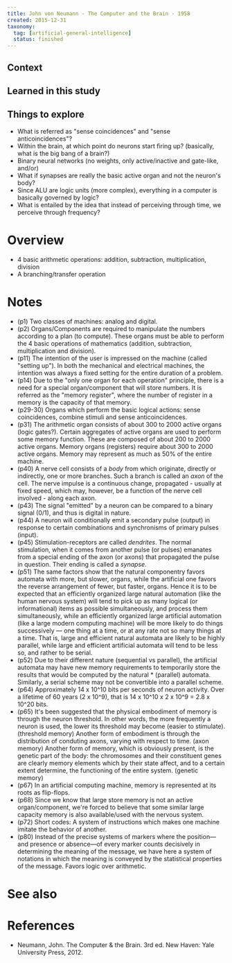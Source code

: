 ```yaml
---
title: John von Neumann - The Computer and the Brain - 1958
created: 2015-12-31
taxonomy:
  tag: [artificial-general-intelligence]
  status: finished
---
```


## Context

## Learned in this study

## Things to explore
* What is referred as "sense coincidences" and "sense anticoincidences"?
* Within the brain, at which point do neurons start firing up? (basically, what is the big bang of a brain?)
* Binary neural networks (no weights, only active/inactive and gate-like, and/or)
* What if synapses are really the basic active organ and not the neuron's body?
* Since ALU are logic units (more complex), everything in a computer is basically governed by logic?
* What is entailed by the idea that instead of perceiving through time, we perceive through frequency?

# Overview
* 4 basic arithmetic operations: addition, subtraction, multiplication, division
* A branching/transfer operation

# Notes
* (p1) Two classes of machines: analog and digital.
* (p2) Organs/Components are required to manipulate the numbers according to a plan (to compute).
These organs must be able to perform the 4 basic operations of mathematics (addition, subtraction, multiplication and division).
* (p11) The intention of the user is impressed on the machine (called "setting up"). In both the mechanical and electrical machines, the intention was always a fixed setting for the entire duration of a problem.
* (p14) Due to the "only one organ for each operation" principle, there is a need for a special organ/component that will store numbers. It is referred as the "memory register", where the number of register in a memory is the capacity of that memory.
* (p29-30) Organs which perform the basic logical actions: sense coincidences, combine stimuli and sense anticoincidences.
* (p31) The arithmetic organ consists of about 300 to 2000 active organs (logic gates?).
Certain aggregates of active organs are used to perform some memory function. These are composed of about 200 to 2000 active organs.
Memory organs (registers) require about 300 to 2000 active organs.
Memory may represent as much as 50% of the entire machine.
* (p40) A nerve cell consists of a *body* from which originate, directly or indirectly, one or more branches. Such a branch is called an *axon* of the cell.
The nerve impulse is a continuous change, propagated - usually at fixed speed, which may, however, be a function of the nerve cell involved - along each axon.
* (p43) The signal "emitted" by a neuron can be compared to a binary signal (0/1), and thus is digital in nature.
* (p44) A neuron will conditionally emit a secondary pulse (output) in response to certain combinations and synchronisms of primary pulses (input).
* (p45) Stimulation-receptors are called *dendrites*. The normal stimulation, when it comes from another pulse (or pulses) emanates from a special ending of the axon (or axons) that propagated the pulse in question. Their ending is called a *synapse*.
* (p51) The same factors show that the natural componentry favors automata with more, but slower, organs, while the artificial one favors the reverse arrangement of fewer, but faster, organs. Hence it is to be expected that an efficiently organized large natural automation (like the human nervous system) will tend to pick up as many logical (or informational) items as possible simultaneously, and process them simultaneously, while an efficiently organized large artificial automation (like a large modern computing machine) will be more likely to do things successively — one thing at a time, or at any rate not so many things at a time. That is, large and efficient natural automata are likely to be highly parallel, while large and efficient artificial automata will tend to be less so, and rather to be serial.
* (p52) Due to their different nature (sequential vs parallel), the artificial automata may have new memory requirements to temporarily store the results that would be computed by the natural * (parallel) automata. Similarly, a serial scheme may not be convertible into a parallel scheme.
* (p64) Approximately 14 x 10^10 bits per seconds of neuron activity. Over a lifetime of 60 years (2 x 10^9), that is 14 x 10^10 x 2 x 10^9 = 2.8 x 10^20 bits.
* (p65) It's been suggested that the physical embodiment of memory is through the neuron threshold. In other words, the more frequently a neuron is used, the lower its threshold may become (easier to stimulate). (threshold memory)
Another form of embodiment is through the distribution of conduting axons, varying with respect to time. (axon memory)
Another form of memory, which is obviously present, is the genetic part of the body: the chromosomes and their constituent genes are clearly memory elements which by their state affect, and to a certain extent determine, the functioning of the entire system. (genetic memory)
* (p67) In an artificial computing machine, memory is represented at its roots as flip-flops.
* (p68) Since we know that large store memory is not an active organ/component, we're forced to believe that some similar large capacity memory is also available/used with the nervous system.
* (p72) Short codes: A system of instructions which makes one machine imitate the behavior of another.
* (p80) Instead of the precise systems of markers where the position—and presence or absence—of every marker counts decisively in determining the meaning of the message, we have here a system of notations in which the meaning is conveyed by the statistical properties of the message.
Favors logic over arithmetic.

# See also

# References
* Neumann, John. The Computer & the Brain. 3rd ed. New Haven: Yale University Press, 2012.
